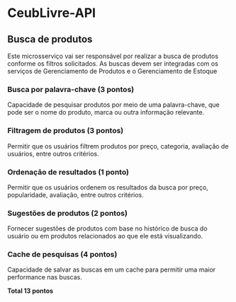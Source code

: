 # CeubLivre-API

## Busca de produtos

Este microsserviço vai ser responsável por realizar a busca de produtos conforme os filtros solicitados. As buscas devem
ser integradas com os serviços de Gerenciamento de Produtos e o Gerenciamento de Estoque

### Busca por palavra-chave (3 pontos)

Capacidade de pesquisar produtos por meio de uma palavra-chave, que pode ser o nome do produto, marca ou outra
informação relevante.

### Filtragem de produtos (3 pontos)

Permitir que os usuários filtrem produtos por preço, categoria, avaliação de usuários, entre outros critérios.

### Ordenação de resultados (1 ponto)

Permitir que os usuários ordenem os resultados da busca por preço, popularidade, avaliação, entre outros critérios.

### Sugestões de produtos (2 pontos)

Fornecer sugestões de produtos com base no histórico de busca do usuário ou em produtos relacionados ao que ele está
visualizando.

### Cache de pesquisas (4 pontos)

Capacidade de salvar as buscas em um cache para permitir uma maior performance nas buscas.

**Total 13 pontos**
